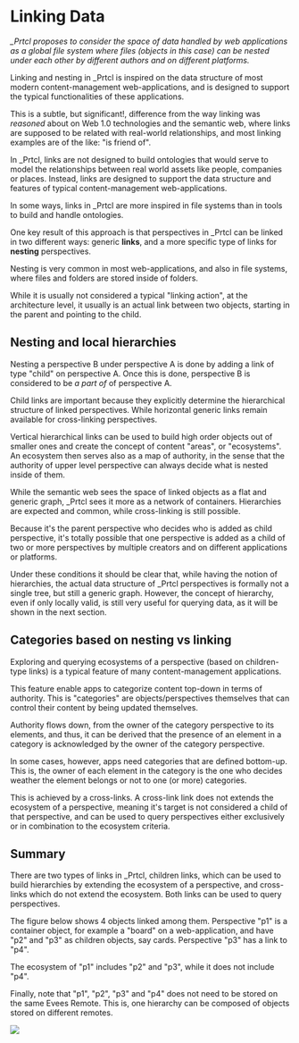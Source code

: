 # Linking Data

_\_Prtcl proposes to consider the space of data handled by web applications as a global file system where files (objects in this case) can be nested under each other by different authors and on different platforms._

Linking and nesting in \_Prtcl is inspired on the data structure of most modern content-management web-applications, and is designed to support the typical functionalities of these applications.

This is a subtle, but significant!, difference from the way linking was _reasoned_ about on Web 1.0 technologies and the semantic web, where links are supposed to be related with real-world relationships, and most linking examples are of the like: "is friend of".

In \_Prtcl, links are not designed to build ontologies that would serve to model the relationships between real world assets like people, companies or places. Instead, links are designed to support the data structure and features of typical content-management web-applications.

In some ways, links in \_Prtcl are more inspired in file systems than in tools to build and handle ontologies.

One key result of this approach is that perspectives in \_Prtcl can be linked in two different ways: generic **links**, and a more specific type of links for **nesting** perspectives.

Nesting is very common in most web-applications, and also in file systems, where files and folders are stored inside of folders.

While it is usually not considered a typical "linking action", at the architecture level, it usually is an actual link between two objects, starting in the parent and pointing to the child.

## Nesting and local hierarchies

Nesting a perspective B under perspective A is done by adding a link of type "child" on perspective A. Once this is done, perspective B is considered to be _a part of_ of perspective A.

Child links are important because they explicitly determine the hierarchical structure of linked perspectives. While horizontal generic links remain available for cross-linking perspectives.

Vertical hierarchical links can be used to build high order objects out of smaller ones and create the concept of content "areas", or "ecosystems". An ecosystem then serves also as a map of authority, in the sense that the authority of upper level perspective can always decide what is nested inside of them.

While the semantic web sees the space of linked objects as a flat and generic graph, \_Prtcl sees it more as a network of containers. Hierarchies are expected and common, while cross-linking is still possible.

Because it's the parent perspective who decides who is added as child perspective, it's totally possible that one perspective is added as a child of two or more perspectives by multiple creators and on different applications or platforms.

Under these conditions it should be clear that, while having the notion of hierarchies, the actual data structure of \_Prtcl perspectives is formally not a single tree, but still a generic graph. However, the concept of hierarchy, even if only locally valid, is still very useful for querying data, as it will be shown in the next section.

## Categories based on nesting vs linking

Exploring and querying ecosystems of a perspective (based on children-type links) is a typical feature of many content-management applications.

This feature enable apps to categorize content top-down in terms of authority. This is "categories" are objects/perspectives themselves that can control their content by being updated themselves.

Authority flows down, from the owner of the category perspective to its elements, and thus, it can be derived that the presence of an element in a category is acknowledged by the owner of the category perspective.

In some cases, however, apps need categories that are defined bottom-up. This is, the owner of each element in the category is the one who decides weather the element belongs or not to one (or more) categories.

This is achieved by a cross-links. A cross-link link does not extends the ecosystem of a perspective, meaning it's target is not considered a child of that perspective, and can be used to query perspectives either exclusively or in combination to the ecosystem criteria.

## Summary

There are two types of links in \_Prtcl, children links, which can be used to build hierarchies by extending the ecosystem of a perspective, and cross-links which do not extend the ecosystem. Both links can be used to query perspectives.

The figure below shows 4 objects linked among them. Perspective "p1" is a container object, for example a "board" on a web-application, and have "p2" and "p3" as children objects, say cards. Perspective "p3" has a link to "p4".

The ecosystem of "p1" includes "p2" and "p3", while it does not include "p4".

Finally, note that "p1", "p2", "p3" and "p4" does not need to be stored on the same Evees Remote. This is, one hierarchy can be composed of objects stored on different remotes.

![](https://docs.google.com/drawings/d/e/2PACX-1vTlwxnwMdFmxSVZawuTyNg8Equwl8LpErjwJgAsJxN0F0uNDislMWMEJXe7YH5ECYhBYesaguG5giNv/pub?w=560&h=210)
